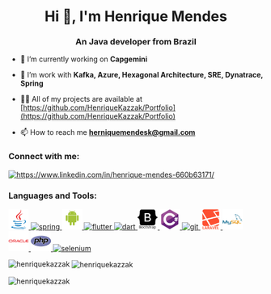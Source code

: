 <h1 align="center">Hi 👋, I'm Henrique Mendes</h1>
<h3 align="center">An Java developer from Brazil</h3>

- 🔭 I’m currently working on **Capgemini**

- 🌱 I’m work with **Kafka, Azure, Hexagonal Architecture, SRE, Dynatrace, Spring**

- 👨‍💻 All of my projects are available at [https://github.com/HenriqueKazzak/Portfolio](https://github.com/HenriqueKazzak/Portfolio)

- 📫 How to reach me **herniquemendesk@gmail.com**

<h3 align="left">Connect with me:</h3>
<p align="left">
    <a href="https://linkedin.com/in/https://www.linkedin.com/in/henrique-mendes-660b63171/" target="blank"><img
            align="center"
            src="https://raw.githubusercontent.com/rahuldkjain/github-profile-readme-generator/master/src/images/icons/Social/linked-in-alt.svg"
            alt="https://www.linkedin.com/in/henrique-mendes-660b63171/" height="30" width="40"/></a>
</p>

<h3 align="left">Languages and Tools:</h3>
<p align="left">
	<a href="https://www.java.com" target="_blank" rel="noreferrer"> 
		<img src="https://raw.githubusercontent.com/devicons/devicon/master/icons/java/java-original.svg" alt="java"
        width="40" height="40"/>
	</a> 
	<a href="https://spring.io/" target="_blank" rel="noreferrer"> 
		<img src="https://www.vectorlogo.zone/logos/springio/springio-icon.svg" alt="spring" width="40" height="40"/> 
	</a>
    <a href="https://developer.android.com" target="_blank" rel="noreferrer">
        <img src="https://raw.githubusercontent.com/devicons/devicon/master/icons/android/android-original-wordmark.svg"
             alt="android" width="40" height="40"/> </a>
    <a href="https://flutter.dev" target="_blank" rel="noreferrer"> 
		<img src="https://www.vectorlogo.zone/logos/flutterio/flutterio-icon.svg" alt="flutter" width="40" height="40"/>
    </a> 
    <a href="https://dart.dev" target="_blank" rel="noreferrer"> 
		<img src="https://www.vectorlogo.zone/logos/dartlang/dartlang-icon.svg" alt="dart" width="40" height="40"/> 
	</a>
    <a href="https://getbootstrap.com" target="_blank" rel="noreferrer">
        <img src="https://raw.githubusercontent.com/devicons/devicon/master/icons/bootstrap/bootstrap-plain-wordmark.svg"
             alt="bootstrap" width="40" height="40"/>
    </a>
    <a href="https://www.w3schools.com/cs/" target="_blank" rel="noreferrer">
        <img src="https://raw.githubusercontent.com/devicons/devicon/master/icons/csharp/csharp-original.svg"
             alt="csharp" width="40" height="40"/> 
	</a>
	<a href="https://git-scm.com/" target="_blank" rel="noreferrer"> 
		<img src="https://www.vectorlogo.zone/logos/git-scm/git-scm-icon.svg" alt="git" width="40" height="40"/> 
		</a> 
	<a href="https://laravel.com/" target="_blank" rel="noreferrer"> <img
        src="https://raw.githubusercontent.com/devicons/devicon/master/icons/laravel/laravel-plain-wordmark.svg"
        alt="laravel" width="40" height="40"/> </a> <a href="https://www.mysql.com/" target="_blank" rel="noreferrer">
    <img src="https://raw.githubusercontent.com/devicons/devicon/master/icons/mysql/mysql-original-wordmark.svg"
         alt="mysql" width="40" height="40"/> </a> <a href="https://www.oracle.com/" target="_blank" rel="noreferrer">
    <img src="https://raw.githubusercontent.com/devicons/devicon/master/icons/oracle/oracle-original.svg" alt="oracle"
         width="40" height="40"/> </a> <a href="https://www.php.net" target="_blank" rel="noreferrer"> <img
        src="https://raw.githubusercontent.com/devicons/devicon/master/icons/php/php-original.svg" alt="php" width="40"
        height="40"/> </a> <a href="https://www.selenium.dev" target="_blank" rel="noreferrer"> <img
        src="https://raw.githubusercontent.com/detain/svg-logos/780f25886640cef088af994181646db2f6b1a3f8/svg/selenium-logo.svg"
        alt="selenium" width="40" height="40"/> </a> 
</p>

<p><img align="left"
        src="https://github-readme-stats.vercel.app/api/top-langs?username=henriquekazzak&show_icons=true&locale=en&layout=compact"
        alt="henriquekazzak"/></p>

<p>&nbsp;<img align="center"
              src="https://github-readme-stats.vercel.app/api?username=henriquekazzak&show_icons=true&locale=en"
              alt="henriquekazzak"/></p>

<p><img align="center" src="https://github-readme-streak-stats.herokuapp.com/?user=henriquekazzak&"
        alt="henriquekazzak"/></p>

